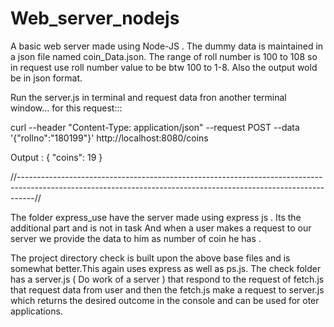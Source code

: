 # Web_server_nodejs

A basic web server made using Node-JS .
The dummy data is maintained in a json file named coin_Data.json.
The range of roll number is 100 to 108 so in request use roll number value to be btw 100 to 1-8.
Also the output wold be in json format.

Run the server.js in terminal and request data fron another terminal window...
for this request:::

curl --header "Content-Type: application/json" --request POST  --data '{"rollno":"180199"}'   http://localhost:8080/coins

Output : 
{
  "coins": 19
}

//----------------------------------------------------------------------------------------------------------------------------------------------------------------//

The folder express_use have the server made using express js . Its the additional part and is not in task
And when a user makes a request to our server we provide the data to him as number of coin he has .

The project directory check is built upon the above base files and is somewhat better.This again uses express as well as ps.js. 
The check folder has a server.js ( Do work of a server ) that respond to the request of fetch.js that request data from user and then the fetch.js make a request to server.js which returns the desired outcome in the console and can be used for oter applications.

